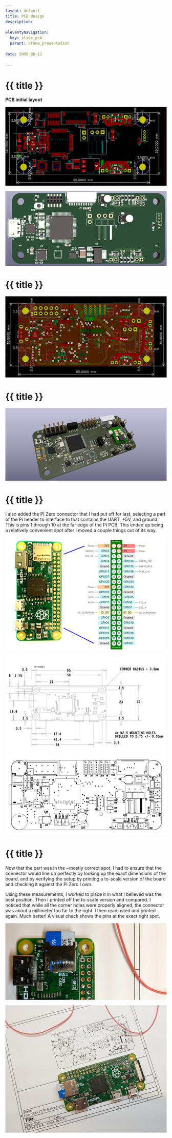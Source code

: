 ```yaml
---
layout: default
title: PCB design
description:

eleventyNavigation:
  key: slide_pcb
  parent: drone_presentation
  
date: 2000-00-11

---
```




<div class="carousel-item" style="height: 100%">
<h1 class="text-center mt-3">{{ title }}</h1>

<div class="container align-content-center" style="height: 100%">

**PCB initial layout**

<div class="row">
<div class="col-lg-6 align-content-center">

![alt text](../wk6/image015.png "Initial footprint positioning") 

</div>
<div class="col-lg-6 align-content-center">

![alt text](../wk6/image017.png "Rendered view")

</div>
</div>
</div>
</div>

<!--
INSERT PCB design section
-->
<div class="carousel-item" style="height: 100%">
<h1 class="text-center mt-3">{{ title }}</h1>
<div class="container align-content-center" style="height: 100%">

![alt text](pcb.png "Kicad PCB view")

</div>
</div>

<div class="carousel-item" style="height: 100%">
<h1 class="text-center mt-3">{{ title }}</h1>
<div class="container align-content-center" style="height: 100%">

![alt text](ECE477_PCB.png "3D render with part models")

</div>
</div>

<div class="carousel-item" style="height: 100%">
<h1 class="text-center mt-3">{{ title }}</h1>

<div class="container align-content-center" style="height: 100%">
<div class="row">
<div class="col-lg-7 align-content-center">

I also added the PI Zero connector that I had put off for last, selecting a part of the Pi header to interface to that contains the UART, +5V, and ground. This is pins 1 through 10 at the far edge of the PI PCB. This ended up being a relatively convenient spot after I moved a couple things out of its way.

![Alt text](../wk7/image-2.png "Pi Zero pinout")

</div>
<div class="col-lg-5 align-content-center">

![Alt text](../wk7/image-3.png "Pi Zero dimensions")

![Alt text](../wk7/image-4.png "PCB drill and borders plot")

</div>
</div>
</div>
</div>

<div class="carousel-item" style="height: 100%">
<h1 class="text-center mt-3">{{ title }}</h1>

<div class="container align-content-center" style="height: 100%">
<div class="row">
<div class="col-lg-6 align-content-center">

Now that the part was in the ~mostly correct spot, I had to ensure that the connector would line up perfectly by looking up the exact dimensions of the board, and by verifying the setup by printing a to-scale version of the board and checking it against the Pi Zero I own.

Using these measurements, I worked to place it in what I believed was the best position. Then I printed off the to-scale version and compared. I noticed that while all the corner holes were properly aligned, the connector was about a millimeter too far to the right. I then readjusted and printed again. Much better! A visual check shows the pins at the exact right spot.

![Alt text](../wk7/image-6.png "PCB size comparison")

</div>
<div class="col-lg-6 align-content-center">

![Alt text](../wk7/image-5.png "Pi zero with footprint printout")

</div>
</div>
</div>
</div>

